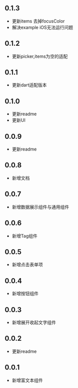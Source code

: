 ## 0.1.3
* 更新items 去掉focusColor
* 解决example iOS无法运行问题
## 0.1.2
* 更新picker,items为空的适配
## 0.1.1
* 更新dart适配版本
## 0.1.0
* 更新readme
* 更新UI
## 0.0.9
* 更新readme
## 0.0.8
* 新增文档
## 0.0.7
* 新增数据展示组件与通用组件
## 0.0.6
* 新增Tag组件
## 0.0.5
* 新增点击表单项
## 0.0.4
* 新增按钮组件
## 0.0.3
* 新增展开收起文字组件
## 0.0.2
* 更新readme
## 0.0.1
* 新增富文本组件
